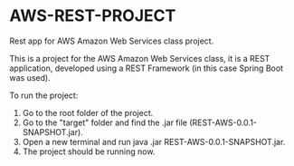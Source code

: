 # AWS-REST-PROJECT
Rest app for AWS Amazon Web Services class project.

This is a project for the AWS Amazon Web Services class, it is a REST application, developed using a REST Framework (in this case Spring Boot was used).

To run the project:
1. Go to the root folder of the project.
2. Go to the "target" folder and find the .jar file (REST-AWS-0.0.1-SNAPSHOT.jar).
3. Open a new terminal and run java .jar REST-AWS-0.0.1-SNAPSHOT.jar.
4. The project should be running now.
